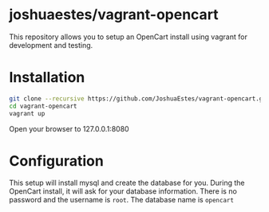 joshuaestes/vagrant-opencart
============================

This repository allows you to setup an OpenCart install using
vagrant for development and testing.

# Installation

```bash
git clone --recursive https://github.com/JoshuaEstes/vagrant-opencart.git
cd vagrant-opencart
vagrant up
```

Open your browser to 127.0.0.1:8080

# Configuration

This setup will install mysql and create the database for you. During the
OpenCart install, it will ask for your database information. There is
no password and the username is `root`. The database name is `opencart`
